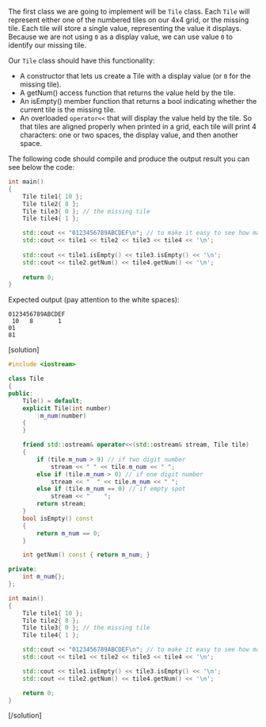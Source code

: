 The first class we are going to implement will be `Tile` class.  Each `Tile` will represent either one of the numbered tiles on our 4x4 grid, or the missing tile.  Each tile will store a single value, representing the value it displays.  Because we are not using `0` as a display value, we can use value `0` to identify our missing tile. 

Our `Tile` class should have this functionality:
* A constructor that lets us create a Tile with a display value (or `0` for the missing tile).
* A getNum() access function that returns the value held by the tile.
* An isEmpty() member function that returns a bool indicating whether the current tile is the missing tile.
* An overloaded `operator<<` that will display the value held by the tile.  So that tiles are aligned properly when printed in a grid, each tile will print 4 characters: one or two spaces, the display value, and then another space.

The following code should compile and produce the output result you can see below the code:
```cpp
int main()
{
    Tile tile1{ 10 };
    Tile tile2{ 8 };
    Tile tile3{ 0 }; // the missing tile
    Tile tile4{ 1 };

    std::cout << "0123456789ABCDEF\n"; // to make it easy to see how many spaces are in the next line
    std::cout << tile1 << tile2 << tile3 << tile4 << '\n';
    
    std::cout << tile1.isEmpty() << tile3.isEmpty() << '\n';
    std::cout << tile2.getNum() << tile4.getNum() << '\n';
    
    return 0;
}
```

Expected output (pay attention to the white spaces):
```text
0123456789ABCDEF
 10   8       1
01
81
```

[solution]

```cpp
#include <iostream>

class Tile
{
public:
    Tile() = default;
    explicit Tile(int number)
        :m_num(number)
    {
    }

    friend std::ostream& operator<<(std::ostream& stream, Tile tile)
    {
        if (tile.m_num > 9) // if two digit number
            stream << " " << tile.m_num << " ";
        else if (tile.m_num > 0) // if one digit number
            stream << "  " << tile.m_num << " ";
        else if (tile.m_num == 0) // if empty spot
            stream << "    ";
        return stream;
    }
    bool isEmpty() const
    {
        return m_num == 0;
    }

    int getNum() const { return m_num; }

private:
    int m_num{};
};

int main()
{
    Tile tile1{ 10 };
    Tile tile2{ 8 };
    Tile tile3{ 0 }; // the missing tile
    Tile tile4{ 1 };

    std::cout << "0123456789ABCDEF\n"; // to make it easy to see how many spaces are in the next line
    std::cout << tile1 << tile2 << tile3 << tile4 << '\n';

    std::cout << tile1.isEmpty() << tile3.isEmpty() << '\n';
    std::cout << tile2.getNum() << tile4.getNum() << '\n';

    return 0;
}
```
[/solution]
